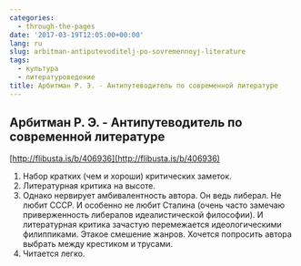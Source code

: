 ```yaml
---
categories:
  - through-the-pages
date: '2017-03-19T12:05:00+00:00'
lang: ru
slug: arbitman-antiputevoditelj-po-sovremennoyj-literature
tags:
  - культура
  - литературоведение
title: Арбитман Р. Э. - Антипутеводитель по современной литературе
---
```



## Арбитман Р. Э. - Антипутеводитель по современной литературе

[http://flibusta.is/b/406936](http://flibusta.is/b/406936)  

1.  Набор кратких (чем и хороши) критических заметок.
2.  Литературная критика на высоте.
3.  Однако нервирует амбивалентность автора. Он ведь либерал. Не любит СССР. И особенно не любит Сталина (очень часто замечаю приверженность либералов идеалистической философии). И литературная критика зачастую перемежается идеологическими филиппиками. Этакое смешение жанров. Хочется попросить автора выбрать между крестиком и трусами.
4.  Читается легко.
